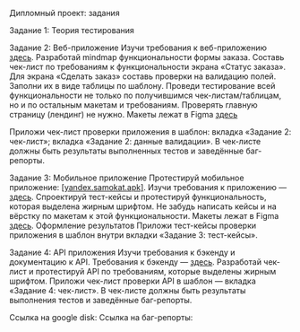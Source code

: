 Дипломный проект: задания

Задание 1: Теория тестирования

Задание 2: Веб-приложение
Изучи требования к веб-приложению [здесь](https://praktikum.notion.site/d6b843a12b8e42989267e8ea330f6b1c?pvs=4).
Разработай mindmap функциональности формы заказа. 
Составь чек-лист по требованиям к функциональности экрана «Статус заказа».
Для экрана «Сделать заказ» составь проверки на валидацию полей. Заполни их в виде таблицы по шаблону.
Проведи тестирование всей функциональности не только по получившимся чек-листам/таблицам, но и по остальным макетам и требованиям. Проверять главную страницу (лендинг) не нужно. Макеты лежат в Figma [здесь](https://www.figma.com/file/vHgTVzFac8zyxhMZ2o4b2m/web)

Приложи чек-лист проверки приложения в шаблон: 
вкладка «Задание 2: чек-лист»;
вкладка «Задание 2: данные валидации».
В чек-листе должны быть результаты выполненных тестов и заведённые баг-репорты.

Задание 3: Мобильное приложение
Протестируй мобильное приложение: [[yandex.samokat.apk]](https://code.s3.yandex.net/qa/files/scooter-v2.0.apk). 
Изучи требования к приложению — [здесь](https://praktikum.notion.site/fbb847fa63244f5db3272bc8034ca7fd).
Спроектируй тест-кейсы и протестируй функциональность, которая выделена жирным шрифтом. Не забудь написать кейсы и на вёрстку по макетам к этой функциональности. Макеты лежат в Figma [здесь](https://www.figma.com/file/kqLqPvSvjLVLomkdadkAnk/mobile).
Оформление результатов
Приложи тест-кейсы проверки приложения в шаблон внутри вкладки «Задание 3: тест-кейсы». 

Задание 4: API приложения
Изучи требования к бэкенду и документацию к API. Требования к бэкенду — [здесь](https://praktikum.notion.site/20389c6a65da49fb8e22720c4356887c?pvs=4).
Разработай чек-лист и протестируй API по требованиям, которые выделены жирным шрифтом.
Приложи чек-лист проверки API в шаблон — вкладка «Задание 4: чек-лист».
В чек-листе должны быть результаты выполнения тестов и заведённые баг-репорты.

Ссылка на google disk:
Ссылка на баг-репорты:
